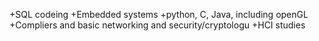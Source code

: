 +SQL codeing
+Embedded systems
+python, C, Java, including openGL
+Compliers and basic networking and security/cryptologu
+HCI studies
